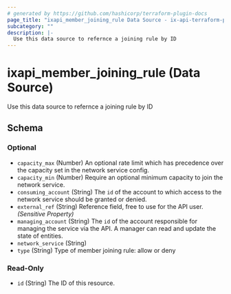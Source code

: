 ```yaml
---
# generated by https://github.com/hashicorp/terraform-plugin-docs
page_title: "ixapi_member_joining_rule Data Source - ix-api-terraform-provider"
subcategory: ""
description: |-
  Use this data source to refernce a joining rule by ID
---
```


# ixapi_member_joining_rule (Data Source)

Use this data source to refernce a joining rule by ID



<!-- schema generated by tfplugindocs -->
## Schema

### Optional

- `capacity_max` (Number) An optional rate limit which has precedence over the capacity set in the network service config.
- `capacity_min` (Number) Require an optional minimum capacity to join the network service.
- `consuming_account` (String) The `id` of the account to which access to the network service should be granted or denied.
- `external_ref` (String) Reference field, free to use for the API user. *(Sensitive Property)*
- `managing_account` (String) The `id` of the account responsible for managing the service via the API. A manager can read and update the state of entities.
- `network_service` (String)
- `type` (String) Type of member joining rule: allow or deny

### Read-Only

- `id` (String) The ID of this resource.


